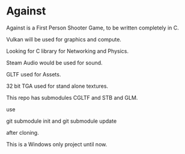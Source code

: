 # Against

Against is a First Person Shooter Game, to be written completely in C.

Vulkan will be used for graphics and compute.

Looking for C library for Networking and Physics.

Steam Audio would be used for sound.

GLTF used for Assets.

32 bit TGA used for stand alone textures.

This repo has submodules CGLTF and STB and GLM.

use 

git submodule init and git submodule update 

after cloning.

This is a Windows only project until now.
